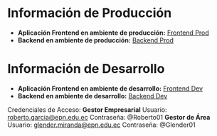 # Información de Producción

- **Aplicación Frontend en ambiente de producción:** [Frontend Prod](https://frontprod-optiplanepn.azurewebsites.net)
- **Backend en ambiente de producción:** [Backend Prod](http://backprod-optiplanepn.azurewebsites.net)

# Información de Desarrollo

- **Aplicación Frontend en ambiente de desarrollo:** [Frontend Dev](https://frontdev-optiplanepn.azurewebsites.net)
- **Backend en ambiente de desarrollo:** [Backend Dev](http://backdev-optiplanepn.azurewebsites.net)


Credenciales de Acceso:
**Gestor Empresarial**
Usuario: roberto.garcia@epn.edu.ec
Contraseña: @Roberto01
**Gestor de Área**
Usuario: glender.miranda@epn.edu.ec
Contraseña: @Glender01


